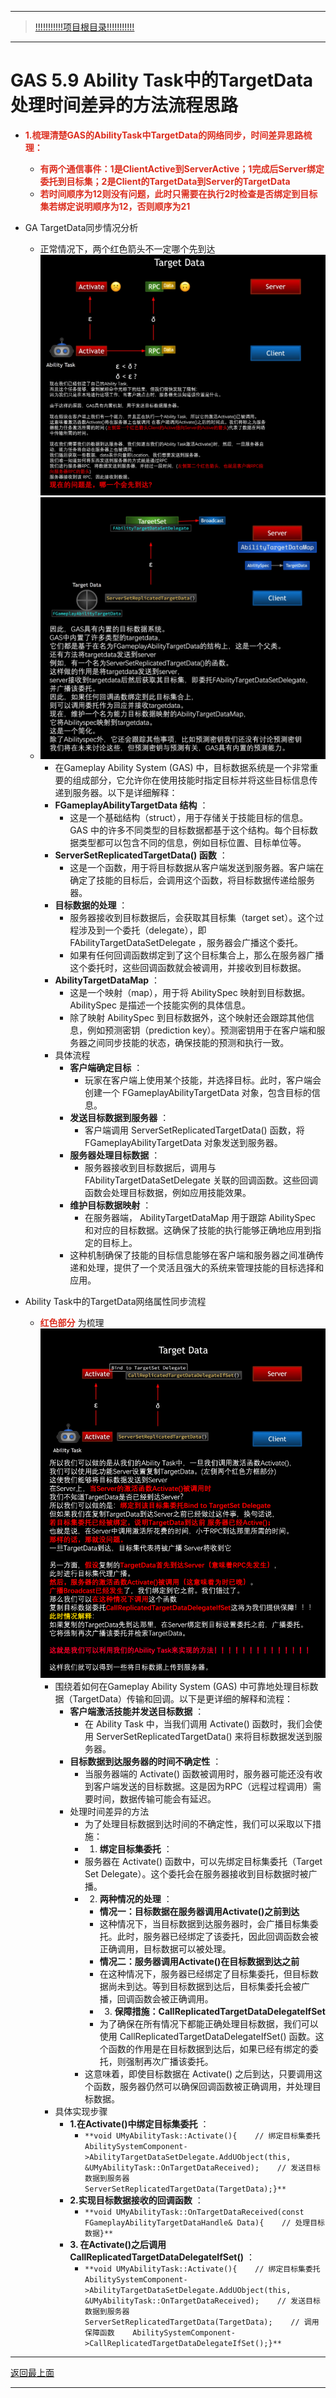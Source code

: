___________________________________________________________________________________________
> [!!!!!!!!!!!项目根目录!!!!!!!!!!!](./!!!!!!!!!!!项目目录!!!!!!!!!!!.md)

___________________________________________________________________________________________

# GAS 5.9 Ability Task中的TargetData处理时间差异的方法流程思路
- <font color=#DC2D1E>**1.梳理清楚GAS的AbilityTask中TargetData的网络同步，时间差异思路梳理：**</font>
  
    - <font color=#DC2D1E>**有两个通信事件：1是ClientActive到ServerActive；1完成后Server绑定委托到目标集；2是Client的TargetData到Server的TargetData**</font>
    - <font color=#DC2D1E>**若时间顺序为12则没有问题，此时只需要在执行2时检查是否绑定到目标集若绑定说明顺序为12，否则顺序为21**</font>
- GA TargetData同步情况分析
    - 正常情况下，两个红色箭头不一定哪个先到达 ![图片](https://github.com/liyunlong618/MyNote/blob/master/%E8%99%9A%E5%B9%BBC++/%E6%A8%A1%E5%9D%97/GAS/GAS%E7%AC%AC%E4%BA%8C%E5%AD%A3-%E6%9A%97%E9%BB%91%E7%A0%B4%E5%9D%8F%E7%A5%9ELike%E6%B8%B8%E6%88%8F/%E9%85%8D%E5%9B%BE/GAS_5.9/GAS%205.9%20Ability%20Task%E4%B8%AD%E7%9A%84TargetData%E5%A4%84%E7%90%86%E6%97%B6%E9%97%B4%E5%B7%AE%E5%BC%82%E7%9A%84%E6%96%B9%E6%B3%95%E6%B5%81%E7%A8%8B%E6%80%9D%E8%B7%AF-%E5%B9%95%E5%B8%83%E5%9B%BE%E7%89%87-2815-50400.png?raw=true)
    -  ![图片](https://github.com/liyunlong618/MyNote/blob/master/%E8%99%9A%E5%B9%BBC++/%E6%A8%A1%E5%9D%97/GAS/GAS%E7%AC%AC%E4%BA%8C%E5%AD%A3-%E6%9A%97%E9%BB%91%E7%A0%B4%E5%9D%8F%E7%A5%9ELike%E6%B8%B8%E6%88%8F/%E9%85%8D%E5%9B%BE/GAS_5.9/GAS%205.9%20Ability%20Task%E4%B8%AD%E7%9A%84TargetData%E5%A4%84%E7%90%86%E6%97%B6%E9%97%B4%E5%B7%AE%E5%BC%82%E7%9A%84%E6%96%B9%E6%B3%95%E6%B5%81%E7%A8%8B%E6%80%9D%E8%B7%AF-%E5%B9%95%E5%B8%83%E5%9B%BE%E7%89%87-663784-401827.png?raw=true)
        - 在Gameplay Ability System (GAS) 中，目标数据系统是一个非常重要的组成部分，它允许你在使用技能时指定目标并将这些目标信息传递到服务器。以下是详细解释：
        - **FGameplayAbilityTargetData 结构** ：
            - 这是一个基础结构（struct），用于存储关于技能目标的信息。GAS 中的许多不同类型的目标数据都基于这个结构。每个目标数据类型都可以包含不同的信息，例如目标位置、目标单位等。
        - **ServerSetReplicatedTargetData() 函数** ：
            - 这是一个函数，用于将目标数据从客户端发送到服务器。客户端在确定了技能的目标后，会调用这个函数，将目标数据传递给服务器。
        - **目标数据的处理** ：
            - 服务器接收到目标数据后，会获取其目标集（target set）。这个过程涉及到一个委托（delegate），即 FAbilityTargetDataSetDelegate ，服务器会广播这个委托。
            - 如果有任何回调函数绑定到了这个目标集合上，那么在服务器广播这个委托时，这些回调函数就会被调用，并接收到目标数据。
        - **AbilityTargetDataMap** ：
            - 这是一个映射（map），用于将 AbilitySpec 映射到目标数据。 AbilitySpec 是描述一个技能实例的具体信息。
            - 除了映射 AbilitySpec 到目标数据外，这个映射还会跟踪其他信息，例如预测密钥（prediction key）。预测密钥用于在客户端和服务器之间同步技能的状态，确保技能的预测和执行一致。
        - 具体流程
            - **客户端确定目标** ：
                - 玩家在客户端上使用某个技能，并选择目标。此时，客户端会创建一个 FGameplayAbilityTargetData 对象，包含目标的信息。
            - **发送目标数据到服务器** ：
                - 客户端调用 ServerSetReplicatedTargetData() 函数，将 FGameplayAbilityTargetData 对象发送到服务器。
            - **服务器处理目标数据** ：
                - 服务器接收到目标数据后，调用与 FAbilityTargetDataSetDelegate 关联的回调函数。这些回调函数会处理目标数据，例如应用技能效果。
            - **维护目标数据映射** ：
                - 在服务器端， AbilityTargetDataMap 用于跟踪 AbilitySpec 和对应的目标数据。这确保了技能的执行能够正确地应用到指定的目标上。
            - 这种机制确保了技能的目标信息能够在客户端和服务器之间准确传递和处理，提供了一个灵活且强大的系统来管理技能的目标选择和应用。
- Ability Task中的TargetData网络属性同步流程
    - <font color=#DC2D1E>**红色部分**</font> 为梳理 ![图片](https://github.com/liyunlong618/MyNote/blob/master/%E8%99%9A%E5%B9%BBC++/%E6%A8%A1%E5%9D%97/GAS/GAS%E7%AC%AC%E4%BA%8C%E5%AD%A3-%E6%9A%97%E9%BB%91%E7%A0%B4%E5%9D%8F%E7%A5%9ELike%E6%B8%B8%E6%88%8F/%E9%85%8D%E5%9B%BE/GAS_5.9/GAS%205.9%20Ability%20Task%E4%B8%AD%E7%9A%84TargetData%E5%A4%84%E7%90%86%E6%97%B6%E9%97%B4%E5%B7%AE%E5%BC%82%E7%9A%84%E6%96%B9%E6%B3%95%E6%B5%81%E7%A8%8B%E6%80%9D%E8%B7%AF-%E5%B9%95%E5%B8%83%E5%9B%BE%E7%89%87-20109-59484.png?raw=true)
        - 围绕着如何在Gameplay Ability System (GAS) 中可靠地处理目标数据（TargetData）传输和回调。以下是更详细的解释和流程：
            - **客户端激活技能并发送目标数据** ：
                - 在 Ability Task 中，当我们调用 Activate() 函数时，我们会使用 ServerSetReplicatedTargetData() 来将目标数据发送到服务器。
            - **目标数据到达服务器的时间不确定性** ：
                - 当服务器端的 Activate() 函数被调用时，服务器可能还没有收到客户端发送的目标数据。这是因为RPC（远程过程调用）需要时间，数据传输可能会有延迟。
            - 处理时间差异的方法
                - 为了处理目标数据到达时间的不确定性，我们可以采取以下措施：
                - 1. **绑定目标集委托** ：
                - 服务器在 Activate() 函数中，可以先绑定目标集委托（Target Set Delegate）。这个委托会在服务器接收到目标数据时被广播。
                - 2. **两种情况的处理** ：
                    - **情况一：目标数据在服务器调用Activate()之前到达**
                    - 这种情况下，当目标数据到达服务器时，会广播目标集委托。此时，服务器已经绑定了该委托，因此回调函数会被正确调用，目标数据可以被处理。
                    - **情况二：服务器调用Activate()在目标数据到达之前**
                    - 在这种情况下，服务器已经绑定了目标集委托，但目标数据尚未到达。等到目标数据到达后，目标集委托会被广播，回调函数会被正确调用。
                    - 3. **保障措施：CallReplicatedTargetDataDelegateIfSet**
                    - 为了确保在所有情况下都能正确处理目标数据，我们可以使用 CallReplicatedTargetDataDelegateIfSet() 函数。这个函数的作用是在目标数据到达后，如果已经有绑定的委托，则强制再次广播该委托。
                - 这意味着，即使目标数据在 Activate() 之后到达，只要调用这个函数，服务器仍然可以确保回调函数被正确调用，并处理目标数据。
        - 具体实现步骤
            - **1.在Activate()中绑定目标集委托** ：
                - `**void UMyAbilityTask::Activate(){    // 绑定目标集委托    AbilitySystemComponent->AbilityTargetDataSetDelegate.AddUObject(this, &UMyAbilityTask::OnTargetDataReceived);    // 发送目标数据到服务器    ServerSetReplicatedTargetData(TargetData);}**`
            - **2.实现目标数据接收的回调函数** ：
                - `**void UMyAbilityTask::OnTargetDataReceived(const FGameplayAbilityTargetDataHandle& Data){    // 处理目标数据}**`
            - **3. 在Activate()之后调用CallReplicatedTargetDataDelegateIfSet()** ：
                - `**void UMyAbilityTask::Activate(){    // 绑定目标集委托    AbilitySystemComponent->AbilityTargetDataSetDelegate.AddUObject(this, &UMyAbilityTask::OnTargetDataReceived);    // 发送目标数据到服务器    ServerSetReplicatedTargetData(TargetData);    // 调用保障函数    AbilitySystemComponent->CallReplicatedTargetDataDelegateIfSet();}**`

___________________________________________________________________________________________

[返回最上面](#处理关键点)
___________________________________________________________________________________________